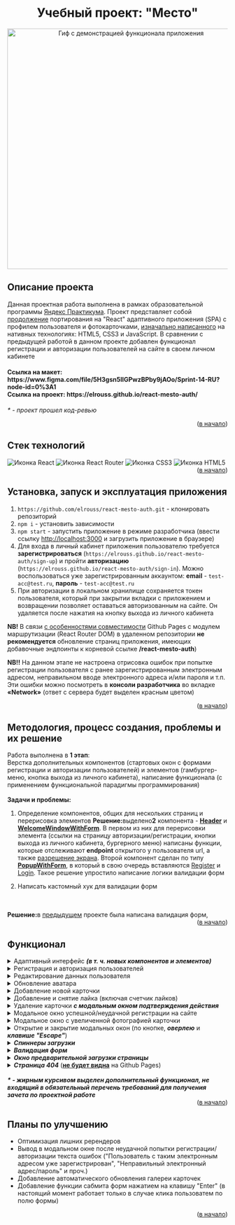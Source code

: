 <h1 align="center">Учебный проект: "Место"</h1>

<div align="center">
  <a href="https://elrouss.github.io/react-mesto-auth/">
    <img src="https://user-images.githubusercontent.com/108838349/215305563-5d7a1891-fdbd-4142-b011-6ece3ec74cee.gif" width="550" alt="Гиф с демонстрацией функционала приложения">
  </a>
</div>

## Описание проекта
Данная проектная работа выполнена в рамках образовательной программы <a href="https://practicum.yandex.ru/">Яндекс Практикума</a>. Проект представляет собой <a href="">продолжение</a> портирования на "React" адаптивного приложения (SPA) с профилем пользователя и фотокарточками, <a href="https://github.com/elrouss/mesto">изначально написанного</a> на нативных технологиях: HTML5, CSS3 и JavaScript. В сравнении с предыдущей работой в данном проекте добавлен функционал регистрации и авторизации пользователей на сайте в своем личном кабинете

<h4>Ссылка на макет: https://www.figma.com/file/5H3gsn5lIGPwzBPby9jAOo/Sprint-14-RU?node-id=0%3A1
<br>
Ссылка на проект: https://elrouss.github.io/react-mesto-auth/</h4>

<i>* - проект прошел код-ревью</i>

<div align="right">(<a href="https://github.com/elrouss/react-mesto-auth#:~:text=%D0%A3%D1%87%D0%B5%D0%B1%D0%BD%D1%8B%D0%B9%20%D0%BF%D1%80%D0%BE%D0%B5%D0%BA%D1%82%3A%20%22%D0%9C%D0%B5%D1%81%D1%82%D0%BE%22">в начало</a>)</div>

## Стек технологий
<span>
  <img src="https://img.shields.io/badge/React-20232A?style=for-the-badge&logo=react&logoColor=61DAFB" alt="Иконка React">
  <img src="https://img.shields.io/badge/React_Router-CA4245?style=for-the-badge&logo=react-router&logoColor=white" alt="Иконка React Router">
  <img src="https://img.shields.io/badge/CSS3-1572B6?style=for-the-badge&logo=css3&logoColor=white" alt="Иконка CSS3">
  <img src="https://img.shields.io/badge/HTML5-E34F26?style=for-the-badge&logo=html5&logoColor=white" alt="Иконка HTML5">
</span>

<div align="right">(<a href="https://github.com/elrouss/react-mesto-auth#:~:text=%D0%A3%D1%87%D0%B5%D0%B1%D0%BD%D1%8B%D0%B9%20%D0%BF%D1%80%D0%BE%D0%B5%D0%BA%D1%82%3A%20%22%D0%9C%D0%B5%D1%81%D1%82%D0%BE%22">в начало</a>)</div>

## Установка, запуск и эксплуатация приложения
1. `https://github.com/elrouss/react-mesto-auth.git` - клонировать репозиторий
2. `npm i` - установить зависимости
3. `npm start` - запустить приложение в режиме разработчика (ввести ссылку [http://localhost:3000](http://localhost:3000) и загрузить приложение в браузере)
4. Для входа в личный кабинет приложения пользователю требуется <b>зарегистрироваться</b> (`https://elrouss.github.io/react-mesto-auth/sign-up`) и пройти <b>авторизацию</b> (`https://elrouss.github.io/react-mesto-auth/sign-in`). Можно воспользоваться уже зарегистрированным аккаунтом: <b>email</b> - `test-acc@test.ru`, <b>пароль</b> - `test-acc@test.ru`
5. При авторизации в локальном хранилище сохраняется токен пользователя, который при закрытии вкладки с приложением и возвращении позволяет оставаться авторизованным на сайте. Он удаляется после нажатия на кнопку выхода из личного кабинета
<p>
  <b>NB!</b> В связи <a href="https://create-react-app.dev/docs/deployment/#notes-on-client-side-routing">с особенностями совместимости</a> Github Pages с модулем маршрутизации (React Router DOM) в удаленном репозитории <b>не рекомендуется</b> обновление страниц приложения, имеющих добавочные эндпоинты к корневой ссылке <b>/react-mesto-auth</b>)
</p>
<p>
  <b>NB!!</b> На данном этапе не настроена отрисовка ошибок при попытке регистрации пользователя с ранее зарегистрированным электронным адресом, неправильном вводе электронного адреса и/или пароля и т.п. Эти ошибки можно посмотреть в <b>консоли разработчика</b> во вкладке <b>&laquo;Network&raquo;</b> (ответ с сервера будет выделен красным цветом)
</p>

<div align="right">(<a href="https://github.com/elrouss/react-mesto-auth#:~:text=%D0%A3%D1%87%D0%B5%D0%B1%D0%BD%D1%8B%D0%B9%20%D0%BF%D1%80%D0%BE%D0%B5%D0%BA%D1%82%3A%20%22%D0%9C%D0%B5%D1%81%D1%82%D0%BE%22">в начало</a>)</div>

## Методология, процесс создания, проблемы и их решение
Работа выполнена в <b>1 этап</b>:
<br>
Верстка дополнительных компонентов (стартовых окон с формами регистрации и авторизации пользователей) и элементов (гамбургер-меню, кнопка выхода из личного кабинета), написание функционала (с применением функциональной парадигмы программирования)
<br>
<br>
<b>Задачи и проблемы:</b>
1. Определение компонентов, общих для нескольких страниц и перерисовка элементов
<b>Решение:</b>выделено<b>2</b> компонента - <b><a href="https://github.com/elrouss/react-mesto-auth/blob/main/src/components/Header/Header.js">Header</a></b> и <b><a href="https://github.com/elrouss/react-mesto-auth/blob/main/src/components/WelcomeWindowWithForm/WelcomeWindowWithForm.js">WelcomeWindowWithForm</a></b>. В первом из них для перерисовки элемента (ссылки на страницу авторизации/регистрации, кнопки выхода из личного кабинета, бургерного меню) написаны функции, которые отслеживают <b>endpoint</b> открытого у пользователя url, а также <a href="https://github.com/elrouss/react-mesto-auth/blob/main/src/hooks/useWindowDimensions.js">разрешение экрана</a>. Второй компонент сделан по типу <b><a href="https://github.com/elrouss/react-mesto-auth/blob/main/src/components/PopupWithForm/PopupWithForm.js">PopupWithForm</a></b>, в который в свою очередь вставляются <a href="https://github.com/elrouss/react-mesto-auth/blob/main/src/components/Register/Register.js">Register</a> и <a href="https://github.com/elrouss/react-mesto-auth/blob/main/src/components/Login/Login.js">Login</a>. Такое решение упростило написание логики валидации форм

2. Написать кастомный хук для валидации форм

<br>

<br>
<b>Решение:</b>в <a href="https://github.com/elrouss/mesto-react">предыдущем</a> проекте была написана валидация форм, 

<div align="right">(<a href="https://github.com/elrouss/react-mesto-auth#:~:text=%D0%A3%D1%87%D0%B5%D0%B1%D0%BD%D1%8B%D0%B9%20%D0%BF%D1%80%D0%BE%D0%B5%D0%BA%D1%82%3A%20%22%D0%9C%D0%B5%D1%81%D1%82%D0%BE%22">в начало</a>)</div>

## Функционал
<details>
  <summary>Адаптивный интерфейс <b><i>(в т. ч. новых компонентов и элементов)</i></b></summary>
  <a href="https://elrouss.github.io/react-mesto-auth/">
    <img width="500" src="https://user-images.githubusercontent.com/108838349/216848219-0d443e1e-a711-4803-a78c-6c998a1786f9.gif" alt="Гиф с демонстрацией адаптивного интерфейса приложения">
  </a>
</details>

<details>
  <summary>Регистрация и авторизация пользователей</summary>
  <a href="https://elrouss.github.io/react-mesto-auth/">
    <img width="500" src="https://user-images.githubusercontent.com/108838349/216912837-de6a7d00-24fb-49b9-8e65-7982180eb2c5.gif" alt="Гиф с демонстрацией регистрации и авторизации пользователей">
  </a>
</details>

<details>
  <summary>Редактирование данных пользователя</summary>
  <a href="https://elrouss.github.io/react-mesto-auth/">
    <img width="500" src="https://user-images.githubusercontent.com/108838349/216848508-481840e7-176a-466e-9a5f-f73f71c051e2.gif" alt="Гиф с демонстрацией редактирования данных пользователя в личном кабинете">
  </a>
</details>

<details>
  <summary>Обновление аватара</summary>
  <a href="https://elrouss.github.io/react-mesto-auth/">
    <img width="500" src="https://user-images.githubusercontent.com/108838349/216848611-c9f96a5e-e87f-4755-8fe9-50592c0a62b1.gif" alt="Гиф с демонстрацией обновления аватара пользователя">
  </a>
</details>

<details>
  <summary>Добавление новой карточки</summary>
  <a href="https://elrouss.github.io/react-mesto-auth/">
    <img width="500" src="https://user-images.githubusercontent.com/108838349/216848713-6efd8c14-089b-476f-b6f4-cbaa213beba3.gif" alt="Гиф с демонстрацией добавления новой карточки">
  </a>
</details>

<details>
  <summary>Добавление и снятие лайка (включая счетчик лайков)</summary>
  <a href="https://elrouss.github.io/react-mesto-auth/">
    <img width="500" src="https://user-images.githubusercontent.com/108838349/216848788-786b5957-8e4b-4a1e-9b9a-be82d7475c73.gif" alt="Гиф с демонстрацией добавления и снятия лайка (включая счетчик лайков)">
  </a>
</details>

<details>
  <summary>Удаление карточки <b><i>с модальным окном подтверждения действия</i></b></summary>
  <a href="https://elrouss.github.io/react-mesto-auth/">
    <img width="500" src="https://user-images.githubusercontent.com/108838349/216848877-b47233a0-0bde-4311-a266-326809dc6941.gif" alt="Гиф с демонстрацией удаления карточки">
  </a>
</details>

<details>
  <summary>Модальное окно успешной/неудачной регистрации на сайте</summary>
  <a href="https://elrouss.github.io/react-mesto-auth/">
    <img width="500" src="https://user-images.githubusercontent.com/108838349/216910166-40745d73-2086-45ec-a348-306336499426.gif" alt="Гиф с демонстрацией модального окна успешной/неудачной регистрации на сайте">
  </a>
</details>

<details>
  <summary>Модальное окно с увеличенной фотографией карточки</summary>
  <a href="https://elrouss.github.io/react-mesto-auth/">
    <img width="500" src="https://user-images.githubusercontent.com/108838349/216910652-a8a9272c-1e87-49e0-b983-93c3952b88e8.gif" alt="Гиф с демонстрацией модального окна с увеличенной фотографией карточки">
  </a>
</details>

<details>
  <summary>Открытие и закрытие модальных окон (по кнопке, <b><i>оверлею</i></b> и <b><i>клавише "Escape"</i></b>)</summary>
  <a href="https://elrouss.github.io/react-mesto-auth/">
    <img width="500" src="https://user-images.githubusercontent.com/108838349/216910652-a8a9272c-1e87-49e0-b983-93c3952b88e8.gif" alt="Гиф с демонстрацией открытия и закрытия модального окна">
  </a>
</details>

<details>
  <summary><b><i>Спиннеры загрузки</i></b></summary>
  <a href="https://elrouss.github.io/react-mesto-auth/">
    <img width="500" src="https://user-images.githubusercontent.com/108838349/216848611-c9f96a5e-e87f-4755-8fe9-50592c0a62b1.gif" alt="Гиф с демонстрацией спиннера загрузки на примере модального окна с обновлением аватара">
  </a>
</details>

<details>
  <summary><b><i>Валидация форм</i></b></summary>
  <a href="https://elrouss.github.io/react-mesto-auth/">
    <img width="500" src="https://user-images.githubusercontent.com/108838349/216848611-c9f96a5e-e87f-4755-8fe9-50592c0a62b1.gif" alt="Гиф с демонстрацией валидации формы на примере модального окна с обновлением аватара">
  </a>
</details>

<details>
  <summary><b><i><b><i>Окно предварительной загрузки страницы</i></b></i></b></summary>
  <a href="https://elrouss.github.io/react-mesto-auth/">
    <img width="500" src="https://user-images.githubusercontent.com/108838349/216913189-b1a3c13c-1f28-4291-856e-a43fa92ce29f.gif" alt="Гиф с демонстрацией окна предварительной загрузки страницы">
  </a>
</details>
                                                                                               
<details><summary><b><i>Страница 404</i></b> (<a href="https://github.com/elrouss/react-mesto-auth#:~:text=NB!%20%D0%92%20%D1%81%D0%B2%D1%8F%D0%B7%D0%B8%20%D1%81%20%D0%BE%D1%81%D0%BE%D0%B1%D0%B5%D0%BD%D0%BD%D0%BE%D1%81%D1%82%D1%8F%D0%BC%D0%B8%20%D1%81%D0%BE%D0%B2%D0%BC%D0%B5%D1%81%D1%82%D0%B8%D0%BC%D0%BE%D1%81%D1%82%D0%B8%20Github%20Pages%20%D1%81%20%D0%BC%D0%BE%D0%B4%D1%83%D0%BB%D0%B5%D0%BC%20%D0%BC%D0%B0%D1%80%D1%88%D1%80%D1%83%D1%82%D0%B8%D0%B7%D0%B0%D1%86%D0%B8%D0%B8%20(React%20Router%20DOM)%20%D0%B2%20%D1%83%D0%B4%D0%B0%D0%BB%D0%B5%D0%BD%D0%BD%D0%BE%D0%BC%20%D1%80%D0%B5%D0%BF%D0%BE%D0%B7%D0%B8%D1%82%D0%BE%D1%80%D0%B8%D0%B8%20%D0%BD%D0%B5%20%D1%80%D0%B5%D0%BA%D0%BE%D0%BC%D0%B5%D0%BD%D0%B4%D1%83%D0%B5%D1%82%D1%81%D1%8F%20%D0%BE%D0%B1%D0%BD%D0%BE%D0%B2%D0%BB%D0%B5%D0%BD%D0%B8%D0%B5%20%D1%81%D1%82%D1%80%D0%B0%D0%BD%D0%B8%D1%86%20%D0%BF%D1%80%D0%B8%D0%BB%D0%BE%D0%B6%D0%B5%D0%BD%D0%B8%D1%8F%2C%20%D0%B8%D0%BC%D0%B5%D1%8E%D1%89%D0%B8%D1%85%20%D0%B4%D0%BE%D0%B1%D0%B0%D0%B2%D0%BE%D1%87%D0%BD%D1%8B%D0%B5%20%D1%8D%D0%BD%D0%B4%D0%BF%D0%BE%D0%B8%D0%BD%D1%82%D1%8B%20%D0%BA%20%D0%BA%D0%BE%D1%80%D0%BD%D0%B5%D0%B2%D0%BE%D0%B9%20%D1%81%D1%81%D1%8B%D0%BB%D0%BA%D0%B5%20%60/react%2Dmesto%2Dauth%60)"><b>не будет видна</b></a> на  Github Pages)</summary>
  <a href="https://elrouss.github.io/react-mesto-auth/">
    <img width="500" src="https://user-images.githubusercontent.com/108838349/215304244-bd854ae2-0066-416d-a516-3b29f4028363.gif">
  </a>
</details>

<br>
<b><i>* - жирным курсивом выделен дополнительный функционал, не входящий в обязательный перечень требований для получения зачета по проектной работе</i></b>

<div align="right">(<a href="https://github.com/elrouss/react-mesto-auth#:~:text=%D0%A3%D1%87%D0%B5%D0%B1%D0%BD%D1%8B%D0%B9%20%D0%BF%D1%80%D0%BE%D0%B5%D0%BA%D1%82%3A%20%22%D0%9C%D0%B5%D1%81%D1%82%D0%BE%22">в начало</a>)</div>

## Планы по улучшению
- Оптимизация лишних ререндеров
- Вывод в модальном окне после неудачной попытки регистрации/авторизации текста ошибок ("Пользователь с таким электронным адресом уже зарегистрирован", "Неправильный электронный адрес/пароль" и проч.)
- Добавление автоматического обновления галереи карточек
- Добавление функции сабмита форм нажатием на клавишу "Enter" (в настоящий момент работает только в случае клика пользоватем по полю формы)

<div align="right">(<a href="https://github.com/elrouss/react-mesto-auth#:~:text=%D0%A3%D1%87%D0%B5%D0%B1%D0%BD%D1%8B%D0%B9%20%D0%BF%D1%80%D0%BE%D0%B5%D0%BA%D1%82%3A%20%22%D0%9C%D0%B5%D1%81%D1%82%D0%BE%22">в начало</a>)</div>
